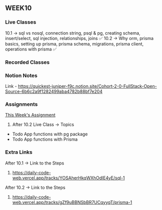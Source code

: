 ## WEEK10

### Live Classes
10.1 -> sql vs nosql, connection string, psql & pg, creating schema, insert/select, sql injection, relationships, joins ✅
10.2 -> Why orm, prisma basics, setting up prisma, prisma schema, migrations, prisma client, operations with prisma ✅


### Recorded Classes



### Notion Notes
Link - https://quickest-juniper-f9c.notion.site/Cohort-2-0-FullStack-Open-Source-6b6c2a9f1282499aba4782b88bf7e204


### Assignments
[This Week's Assignment](https://github.com/100xdevs-cohort-2/assignments/tree/master/week-10)
1. After 10.2 Live Class -> 
Topics 
- Todo App functions with pg package
- Todo App functions with Prisma



### Extra Links
After 10.1 -> 
Link to the Steps
1. https://daily-code-web.vercel.app/tracks/YOSAherHkqWXhOdlE4yE/sql-1

After 10.2 -> 
Link to the Steps
1. https://daily-code-web.vercel.app/tracks/gZf9uBBNSbBR7UCqyyqT/prisma-1